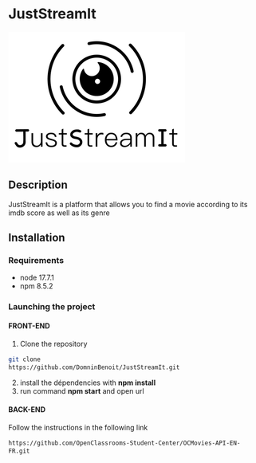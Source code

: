 # JustStreamIt

![JustStreamIt](./assets/logo.png)

## Description

JustStreamIt is a platform that allows you to find a movie according to its imdb score as well as its genre

## Installation

### Requirements

- node 17.7.1
- npm 8.5.2

### Launching the project

#### FRONT-END

1. Clone the repository
```bash
git clone 
https://github.com/DomninBenoit/JustStreamIt.git
```
2. install the dépendencies with **npm install**
3. run command **npm start** and open url

#### BACK-END

Follow the instructions in the following link
```
https://github.com/OpenClassrooms-Student-Center/OCMovies-API-EN-FR.git
```